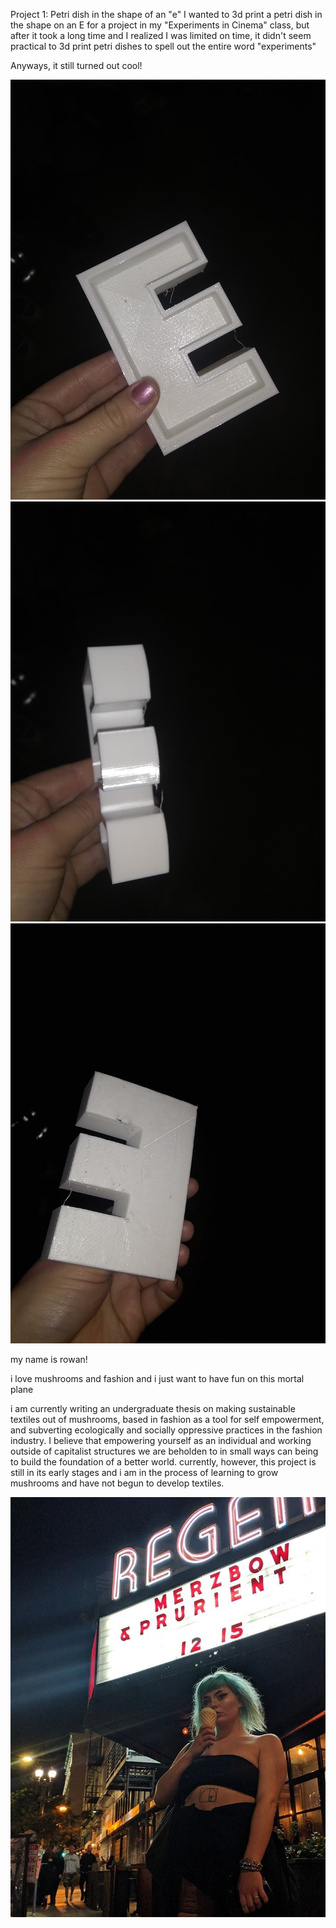 
Project 1: Petri dish in the shape of an "e"
I wanted to 3d print a petri dish in the shape on an E for a project in my "Experiments in Cinema" class, but after it took a long time and I realized I was limited on time, it didn't seem practical to 3d print petri dishes to spell out the entire word "experiments" 

Anyways, it still turned out cool!


<img src="e_image1.jpg">
<img src="e_image2.jpg">
<img src="e_image3.jpg">




my name is rowan!

i love mushrooms and fashion and i just want to have fun on this mortal plane


i am currently writing an undergraduate thesis on making sustainable textiles out of mushrooms, based in fashion as a tool for self empowerment, and subverting ecologically and socially oppressive practices in the fashion industry. I believe that empowering yourself as an individual and working outside of capitalist structures we are beholden to in small ways can being to build the foundation of a better world. currently, however, this project is still in its early stages and i am in the process of learning to grow mushrooms and have not begun to develop textiles.  


<img src="github.jpg">
